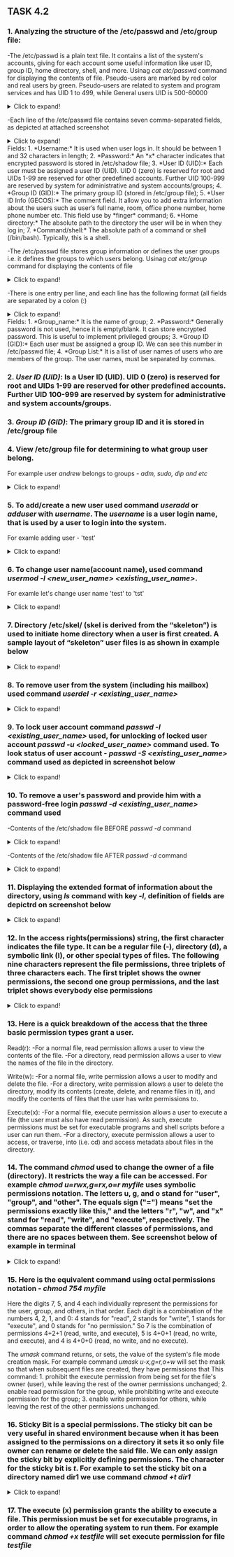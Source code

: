 ## TASK 4.2


### 1. Analyzing the structure of the /etc/passwd and /etc/group file:

-The /etc/passwd is a plain text file. It contains a list of the system's accounts, giving for each account some useful information like user ID, group ID, home directory, shell, and more. Usinag *cat etc/passwd* command for displaying the contents of file. Pseudo-users are marked by red color and real users by green. Pseudo-users are related to system and program services and has UID 1 to 499, while General users UID is 500-60000
<details>
  <summary>Click to expand!</summary>

  ![img](images/lx01.jpg)
</details>

-Each line of the /etc/passwd file contains seven comma-separated fields, as depicted at attached screenshot
<details>
  <summary>Click to expand!</summary>

  ![img](images/pwd.jpg)
</details>
Fields:
1. *Username:* It is used when user logs in. It should be between 1 and 32 characters in length;
2. *Password:* An *x* character indicates that encrypted password is stored in /etc/shadow file;
3. *User ID (UID):* Each user must be assigned a user ID (UID). UID 0 (zero) is reserved for root and UIDs 1-99 are reserved for other predefined accounts. Further UID 100-999 are reserved by system for administrative and system accounts/groups;
4. *Group ID (GID):* The primary group ID (stored in /etc/group file);
5. *User ID Info (GECOS):* The comment field. It allow you to add extra information about the users such as user’s full name, room, office phone number, home phone number etc. This field use by *finger* command;
6. *Home directory:* The absolute path to the directory the user will be in when they log in;
7. *Command/shell:* The absolute path of a command or shell (/bin/bash). Typically, this is a shell.

-The /etc/passwd file stores group information or defines the user groups i.e. it defines the groups to which users belong. Usinag *cat etc/group* command for displaying the contents of file 
<details>
  <summary>Click to expand!</summary>

  ![img](images/lx02.jpg)
</details>

-There is one entry per line, and each line has the following format (all fields are separated by a colon (:)
<details>
  <summary>Click to expand!</summary>

  ![img](images/grp.jpg)
</details>
Fields:
1. *Group_name:* It is the name of group;
2. *Password:* Generally password is not used, hence it is empty/blank. It can store encrypted password. This is useful to implement privileged groups;
3. *Group ID (GID):* Each user must be assigned a group ID. We can see this number in /etc/passwd file;
4. *Group List:* It is a list of user names of users who are members of the group. The user names, must be separated by commas.


### 2. *User ID (UID)*: Is a User ID (UID). UID 0 (zero) is reserved for root and UIDs 1-99 are reserved for other predefined accounts. Further UID 100-999 are reserved by system for administrative and system accounts/groups.


### 3. *Group ID (GID)*: The primary group ID and it is stored in /etc/group file


### 4. View /etc/group file for determining to what group user belong.
For example user *andrew* belongs to groups - *adm, sudo, dip and etc*
<details>
  <summary>Click to expand!</summary>

  ![img](images/lx03.jpg)
</details>


### 5. To add/create a new user used command *useradd* or *adduser* with *username*. The *username* is a user login name, that is used by a user to login into the system.
For examle adding user - 'test'
<details>
  <summary>Click to expand!</summary>

  ![img](images/lx04.jpg)
</details>


### 6. To change user name(account name), used command *usermod -l <new_user_name> <existing_user_name>*.
For examle let's change user name 'test' to 'tst'
<details>
  <summary>Click to expand!</summary>

  ![img](images/lx05.jpg)
</details>


### 7. Directory /etc/skel/ (skel is derived from the “skeleton”) is used to initiate home directory when a user is first created. A sample layout of “skeleton” user files is as shown in example below
<details>
  <summary>Click to expand!</summary>

  ![img](images/lx06.jpg)
</details>


### 8. To remove user from the system (including his mailbox) used command *userdel -r <existing_user_name>*
<details>
  <summary>Click to expand!</summary>

  ![img](images/lx07.jpg)
</details>


### 9. To lock user account command *passwd -l <existing_user_name>* used, for unlocking of locked user account *passwd -u <locked_user_name>* command used. To look status of user account - *passwd -S <existing_user_name>* command used as depicted in screenshot below
<details>
  <summary>Click to expand!</summary>

  ![img](images/lx08.jpg)
</details>


### 10. To remove a user's password and provide him with a password-free login *passwd -d <existing_user_name>* command used
-Contents of the /etc/shadow file BEFORE *passwd -d* command
<details>
  <summary>Click to expand!</summary>

  ![img](images/lx09.jpg)
</details>

-Contents of the /etc/shadow file AFTER *passwd -d* command
<details>
  <summary>Click to expand!</summary>

  ![img](images/lx10.jpg)
</details>


### 11. Displaying the extended format of information about the directory, using *ls* command with key *-l*, definition of fields are depictrd on screenshot below
<details>
  <summary>Click to expand!</summary>

  ![img](images/lx11.jpg)
</details>


### 12. In the access rights(permissions) string, the first character indicates the file type. It can be a regular file (-), directory (d), a symbolic link (l), or other special types of files. The following nine characters represent the file permissions, three triplets of three characters each. The first triplet shows the owner permissions, the second one group permissions, and the last triplet shows everybody else permissions
<details>
  <summary>Click to expand!</summary>

  ![img](images/lx12.jpg)
</details>


### 13. Here is a quick breakdown of the access that the three basic permission types grant a user.
  Read(r):
  -For a normal file, read permission allows a user to view the contents of the file.
  -For a directory, read permission allows a user to view the names of the file in the directory.

  Write(w):
  -For a normal file, write permission allows a user to modify and delete the file.
  -For a directory, write permission allows a user to delete the directory, modify its contents (create, delete, and rename files in it), and modify the contents of files that the user has write permissions to.

  Execute(x):
  -For a normal file, execute permission allows a user to execute a file (the user must also have read permission). As such, execute permissions must be set for executable programs and shell scripts before a user can run them.
  -For a directory, execute permission allows a user to access, or traverse, into (i.e. cd) and access metadata about files in the directory.


### 14. The command *chmod* used to change the owner of a file (directory). It restricts the way a file can be accessed. For example *chmod u=rwx,g=rx,o=r myfile* uses symbolic permissions notation. The letters u, g, and o stand for "user", "group", and "other". The equals sign ("=") means "set the permissions exactly like this," and the letters "r", "w", and "x" stand for "read", "write", and "execute", respectively. The commas separate the different classes of permissions, and there are no spaces between them. See screenshot below of example in terminal
<details>
  <summary>Click to expand!</summary>

  ![img](images/lx13.jpg)
</details>


### 15. Here is the equivalent command using octal permissions notation - *chmod 754 myfile*
Here the digits 7, 5, and 4 each individually represent the permissions for the user, group, and others, in that order. Each digit is a combination of the numbers 4, 2, 1, and 0:
    4 stands for "read",
    2 stands for "write",
    1 stands for "execute", and
    0 stands for "no permission."
So 7 is the combination of permissions 4+2+1 (read, write, and execute), 5 is 4+0+1 (read, no write, and execute), and 4 is 4+0+0 (read, no write, and no execute).

The *umask* command returns, or sets, the value of the system's file mode creation mask. For example command *umask u-x,g=r,o+w* will set the mask so that when subsequent files are created, they have permissions that This command:
    1. prohibit the execute permission from being set for the file's owner (user), while leaving the rest of the owner permissions unchanged;
    2. enable read permission for the group, while prohibiting write and execute permission for the group;
    3. enable write permission for others, while leaving the rest of the other permissions unchanged.


### 16. Sticky Bit is a special permissions. The sticky bit can be very useful in shared environment because when it has been assigned to the permissions on a directory it sets it so only file owner can rename or delete the said file. We can only assign the sticky bit by explicitly defining permissions. The character for the sticky bit is *t*. For example to set the sticky bit on a directory named dir1 we use command *chmod +t dir1*
<details>
  <summary>Click to expand!</summary>

  ![img](images/lx14.jpg)
</details>


### 17. The execute (x) permission grants the ability to execute a file. This permission must be set for executable programs, in order to allow the operating system to run them. For example command *chmod +x testfile* will set execute permission for file *testfile*